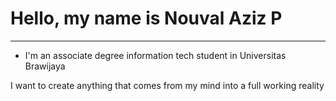 # Hello, my name is Nouval Aziz P
--------------------------------------------------------------
- I'm an associate degree information tech student in Universitas Brawijaya

I want to create anything that comes from my mind into a full working reality
